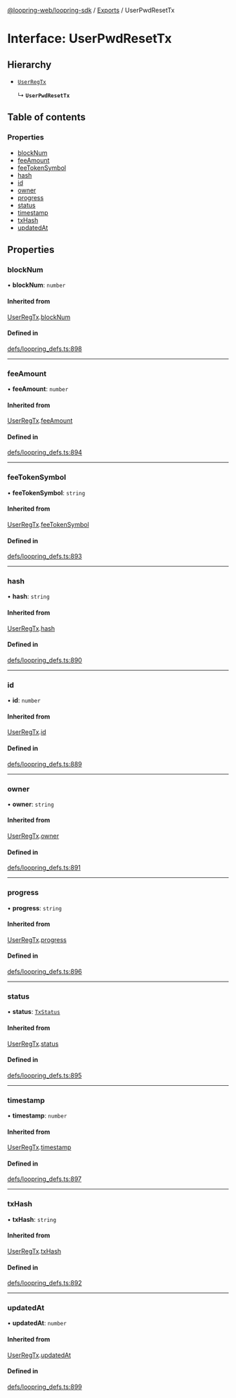 [@loopring-web/loopring-sdk](../README.md) / [Exports](../modules.md) / UserPwdResetTx

# Interface: UserPwdResetTx

## Hierarchy

- [`UserRegTx`](UserRegTx.md)

  ↳ **`UserPwdResetTx`**

## Table of contents

### Properties

- [blockNum](UserPwdResetTx.md#blocknum)
- [feeAmount](UserPwdResetTx.md#feeamount)
- [feeTokenSymbol](UserPwdResetTx.md#feetokensymbol)
- [hash](UserPwdResetTx.md#hash)
- [id](UserPwdResetTx.md#id)
- [owner](UserPwdResetTx.md#owner)
- [progress](UserPwdResetTx.md#progress)
- [status](UserPwdResetTx.md#status)
- [timestamp](UserPwdResetTx.md#timestamp)
- [txHash](UserPwdResetTx.md#txhash)
- [updatedAt](UserPwdResetTx.md#updatedat)

## Properties

### blockNum

• **blockNum**: `number`

#### Inherited from

[UserRegTx](UserRegTx.md).[blockNum](UserRegTx.md#blocknum)

#### Defined in

[defs/loopring_defs.ts:898](https://github.com/Loopring/loopring_sdk/blob/acbd5a2/src/defs/loopring_defs.ts#L898)

___

### feeAmount

• **feeAmount**: `number`

#### Inherited from

[UserRegTx](UserRegTx.md).[feeAmount](UserRegTx.md#feeamount)

#### Defined in

[defs/loopring_defs.ts:894](https://github.com/Loopring/loopring_sdk/blob/acbd5a2/src/defs/loopring_defs.ts#L894)

___

### feeTokenSymbol

• **feeTokenSymbol**: `string`

#### Inherited from

[UserRegTx](UserRegTx.md).[feeTokenSymbol](UserRegTx.md#feetokensymbol)

#### Defined in

[defs/loopring_defs.ts:893](https://github.com/Loopring/loopring_sdk/blob/acbd5a2/src/defs/loopring_defs.ts#L893)

___

### hash

• **hash**: `string`

#### Inherited from

[UserRegTx](UserRegTx.md).[hash](UserRegTx.md#hash)

#### Defined in

[defs/loopring_defs.ts:890](https://github.com/Loopring/loopring_sdk/blob/acbd5a2/src/defs/loopring_defs.ts#L890)

___

### id

• **id**: `number`

#### Inherited from

[UserRegTx](UserRegTx.md).[id](UserRegTx.md#id)

#### Defined in

[defs/loopring_defs.ts:889](https://github.com/Loopring/loopring_sdk/blob/acbd5a2/src/defs/loopring_defs.ts#L889)

___

### owner

• **owner**: `string`

#### Inherited from

[UserRegTx](UserRegTx.md).[owner](UserRegTx.md#owner)

#### Defined in

[defs/loopring_defs.ts:891](https://github.com/Loopring/loopring_sdk/blob/acbd5a2/src/defs/loopring_defs.ts#L891)

___

### progress

• **progress**: `string`

#### Inherited from

[UserRegTx](UserRegTx.md).[progress](UserRegTx.md#progress)

#### Defined in

[defs/loopring_defs.ts:896](https://github.com/Loopring/loopring_sdk/blob/acbd5a2/src/defs/loopring_defs.ts#L896)

___

### status

• **status**: [`TxStatus`](../enums/TxStatus.md)

#### Inherited from

[UserRegTx](UserRegTx.md).[status](UserRegTx.md#status)

#### Defined in

[defs/loopring_defs.ts:895](https://github.com/Loopring/loopring_sdk/blob/acbd5a2/src/defs/loopring_defs.ts#L895)

___

### timestamp

• **timestamp**: `number`

#### Inherited from

[UserRegTx](UserRegTx.md).[timestamp](UserRegTx.md#timestamp)

#### Defined in

[defs/loopring_defs.ts:897](https://github.com/Loopring/loopring_sdk/blob/acbd5a2/src/defs/loopring_defs.ts#L897)

___

### txHash

• **txHash**: `string`

#### Inherited from

[UserRegTx](UserRegTx.md).[txHash](UserRegTx.md#txhash)

#### Defined in

[defs/loopring_defs.ts:892](https://github.com/Loopring/loopring_sdk/blob/acbd5a2/src/defs/loopring_defs.ts#L892)

___

### updatedAt

• **updatedAt**: `number`

#### Inherited from

[UserRegTx](UserRegTx.md).[updatedAt](UserRegTx.md#updatedat)

#### Defined in

[defs/loopring_defs.ts:899](https://github.com/Loopring/loopring_sdk/blob/acbd5a2/src/defs/loopring_defs.ts#L899)
